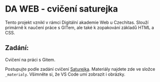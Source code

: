 # DA WEB - cvičení saturejka

Tento projekt vznikl v rámci Digitální akademie Web u Czechitas. Slouží primárně k naučení práce s GITem, ale také k zopakování základů HTML a CSS.

## Zadání:
Cvičení na práci s Gitem.

Postupujte podle zadání cvičení [Saturejka](https://kodim.cz/czechitas/daweb/zaklady-gitu/uvod-do-gitu/cviceni-saturejka). Materiály najdete zde ve složce `_materialy`. Všimněte si, že VS Code umí zobrazit i obrázky.
